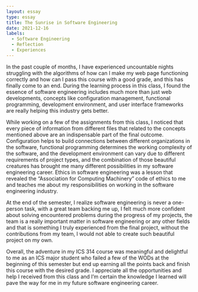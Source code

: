 ```yaml
---
layout: essay
type: essay
title: The Sunrise in Software Engineering 
date: 2021-12-16
labels:
  - Software Engineering
  - Reflection
  - Experiences
---
```


In the past couple of months, I have experienced uncountable nights struggling with the algorithms of how can I make my web page functioning correctly and how can I pass this course with a good grade, and this has finally come to an end. During the learning process in this class, I found the essence of software engineering includes much more than just web developments, concepts like configuration management, functional programming, development environment, and user interface frameworks are really helping this industry gets better. 

While working on a few of the assignments from this class, I noticed that every piece of information from different files that related to the concepts mentioned above are an indispensable part of the final outcome. Configuration helps to build connections between different organizations in the software, functional programming determines the working complexity of the software, and the development environment can vary due to different requirements of project types, and the combination of those beautiful creatures has brought me many different possibilities in my software engineering career. Ethics in software engineering was a lesson that revealed the “Association for Computing Machinery” code of ethics to me and teaches me about my responsibilities on working in the software engineering industry.

At the end of the semester, I realize software engineering is never a one-person task, with a great team backing me up, I felt much more confident about solving encountered problems during the progress of my projects, the team is a really important matter in software engineering or any other fields and that is something I truly experienced from the final project, without the contributions from my team, I would not able to create such beautiful project on my own.

Overall, the adventure in my ICS 314 course was meaningful and delightful to me as an ICS major student who failed a few of the WODs at the beginning of this semester but end up earning all the points back and finish this course with the desired grade. I appreciate all the opportunities and help I received from this class and I’m certain the knowledge I learned will pave the way for me in my future software engineering career.
